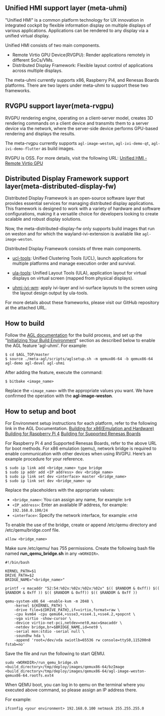 ## Unified HMI support layer (meta-uhmi)
"Unified HMI" is a common platform technology for UX innovation in integrated cockpit by flexible information display on multiple displays of various applications. Applications can be rendered to any display via a unified virtual display.

Unified HMI consists of two main components.

* Remote Virtio GPU Device(RVGPU): Render applications remotely in different SoCs/VMs.
* Distributed Display Framework: Flexible layout control of applications across multiple displays.

The meta-uhmi currently supports x86, Raspberry Pi4, and Renesas Boards platforms.
There are two layers under meta-uhmi to support these two frameworks.

## RVGPU support layer(meta-rvgpu)
RVGPU rendering engine, operating on a client-server model, creates 3D rendering commands on a client device and transmits them to a server device via the network, where the server-side device performs GPU-based rendering and displays the results.

The meta-rvgpu currently supports `agl-image-weston`, `agl-ivi-demo-qt`, `agl-ivi-demo-flutter` as build images.

RVGPU is OSS. For more details, visit the following URL: [Unified HMI - Remote Virtio GPU](https://github.com/unified-hmi/remote-virtio-gpu)

## Distributed Display Framework support layer(meta-distributed-display-fw)
Distributed Display Framework is an open-source software layer that provides essential services for managing distributed display applications. This framework is designed to work with a variety of hardware and software configurations, making it a versatile choice for developers looking to create scalable and robust display solutions.

Now, the meta-distributed-display-fw only supports build images that run on weston and for which the wayland-ivi-extension is available like `agl-image-weston`.

Distributed Display Framework consists of three main components.

* [ucl-tools](https://github.com/unified-hmi/ucl-tools): Unified Clustering Tools (UCL), launch applications for multiple platforms and manage execution order and survival.

* [ula-tools](https://github.com/unified-hmi/ula-tools): Unified Layout Tools (ULA), application layout for virtual displays on virtual screen (mapped from physical displays).

* [uhmi-ivi-wm](https://github.com/unified-hmi/uhmi-ivi-wm): apply ivi-layer and ivi-surface layouts to the screen using the layout design output by ula-tools.

For more details about these frameworks, please visit our GitHub repository at the attached URL.

## How to build
Follow the [AGL documentation](https://docs.automotivelinux.org/en/master/#01_Getting_Started/02_Building_AGL_Image/01_Build_Process_Overview/) for the build process, and set up the "[Initializing Your Build Environment](https://docs.automotivelinux.org/en/master/#01_Getting_Started/02_Building_AGL_Image/04_Initializing_Your_Build_Environment/)" section as described below to enable the AGL feature 'agl-uhmi'. For example:
```
$ cd $AGL_TOP/master
$ source ./meta-agl/scripts/aglsetup.sh -m qemux86-64 -b qemux86-64 agl-demo agl-devel agl-uhmi
```
After adding the feature, execute the command:
```
$ bitbake <image_name>
```
Replace the `<image_name>` with the appropriate values you want. We have confirmed the operation with the **agl-image-weston**.

## How to setup and boot
For Environment setup instructions for each platform, refer to the following link in the AGL Documentation.
[Building for x86(Emulation and Hardware)](https://docs.automotivelinux.org/en/master/#01_Getting_Started/02_Building_AGL_Image/07_Building_for_x86_%28Emulation_and_Hardware%29/)
[Building for Raspberry Pi 4](https://docs.automotivelinux.org/en/master/#01_Getting_Started/02_Building_AGL_Image/08_Building_for_Raspberry_Pi_4/)
[Building for Supported Renesas Boards](https://docs.automotivelinux.org/en/master/#01_Getting_Started/02_Building_AGL_Image/09_Building_for_Supported_Renesas_Boards/)

For Raspberry Pi 4 and Supported Renesas Boards, refer to the above URL for boot methods.
For x86 emulation (qemu), network bridge is required to enable communication with other devices when using RVGPU. Here’s an example procedure for your reference.
```
$ sudo ip link add <bridge_name> type bridge
$ sudo ip addr add <IP address> dev <bridge_name>
$ sudo ip link set dev <interface> master <bridge_name>
$ sudo ip link set dev <bridge_name> up
```
Replace the placeholders with the appropriate values:
- `<bridge_name>`: You can assign any name, for example: `br0`
- `<IP_address>`: Enter an available IP address, for example: `192.168.0.100/24`
- `<interface>`: Specify the network interface, for example: `eth0`

To enable the use of the bridge, create or append /etc/qemu directory and /etc/qemu/bridge.conf file.
```
allow <bridge_name>
```
Make sure /etc/qemu/ has 755 permissions.
Create the following bash file named **run_qemu_bridge.sh** in any `<WORKDIR>`.
```
#!/bin/bash

KERNEL_PATH=$1
DRIVE_PATH=$2
BRIDGE_NAME="<bridge_name>"

printf -v macaddr "52:54:%02x:%02x:%02x:%02x" $(( $RANDOM & 0xff)) $(( $RANDOM & 0xff )) $(( $RANDOM & 0xff)) $(( $RANDOM & 0xff ))

qemu-system-x86_64 -enable-kvm -m 2048 \
    -kernel ${KERNEL_PATH} \
    -drive file=${DRIVE_PATH},if=virtio,format=raw \
    -cpu kvm64 -cpu qemu64,+ssse3,+sse4.1,+sse4.2,+popcnt \
    -vga virtio -show-cursor \
    -device virtio-net-pci,netdev=net0,mac=$macaddr \
    -netdev bridge,br=$BRIDGE_NAME,id=net0 \
    -serial mon:stdio -serial null \
    -soundhw hda \
    -append 'root=/dev/vda swiotlb=65536 rw console=ttyS0,115200n8 fstab=no'
```
Save the file and run the following to start QEMU.
```
sudo <WORKDIR>/run_qemu_bridge.sh <build_directory>/tmp/deploy/images/qemux86-64/bzImage <build_directory>/tmp/deploy/images/qemux86-64/agl-image-weston-qemux86-64.rootfs.ext4
```
When QEMU boot, you can log in to qemu on the terminal where you executed above command, so please assign an IP address there.

For example:
```
ifconfig <your environment> 192.168.0.100 netmask 255.255.255.0
```
